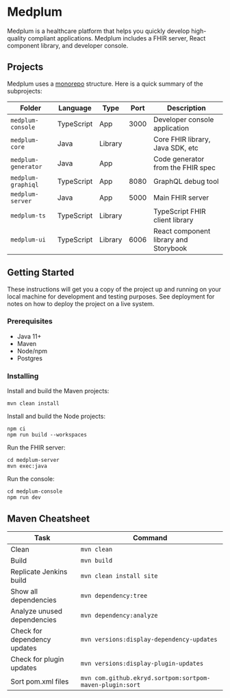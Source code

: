 # Medplum

Medplum is a healthcare platform that helps you quickly develop high-quality compliant applications.  Medplum includes a FHIR server, React component library, and developer console.

## Projects

Medplum uses a [monorepo](https://en.wikipedia.org/wiki/Monorepo) structure.
Here is a quick summary of the subprojects:

| Folder               | Language     | Type     | Port  | Description                            |
| -------------------- | ------------ | -------- | ----- | -------------------------------------- |
| `medplum-console`    | TypeScript   | App      | 3000  | Developer console application          |
| `medplum-core`       | Java         | Library  |       | Core FHIR library, Java SDK, etc       |
| `medplum-generator`  | Java         | App      |       | Code generator from the FHIR spec      |
| `medplum-graphiql`   | TypeScript   | App      | 8080  | GraphQL debug tool                     |
| `medplum-server`     | Java         | App      | 5000  | Main FHIR server                       |
| `medplum-ts`         | TypeScript   | Library  |       | TypeScript FHIR client library         |
| `medplum-ui`         | TypeScript   | Library  | 6006  | React component library and Storybook  |

## Getting Started

These instructions will get you a copy of the project up and running on your local machine for development and testing purposes. See deployment for notes on how to deploy the project on a live system.

### Prerequisites

* Java 11+
* Maven
* Node/npm
* Postgres

### Installing

Install and build the Maven projects:

```
mvn clean install
```

Install and build the Node projects:

```
npm ci
npm run build --workspaces
```

Run the FHIR server:

```
cd medplum-server
mvn exec:java
```

Run the console:

```
cd medplum-console
npm run dev
```

## Maven Cheatsheet

| Task                          | Command                                                  |
| ----------------------------- | -------------------------------------------------------- |
| Clean                         | `mvn clean`                                              |
| Build                         | `mvn build`                                              |
| Replicate Jenkins build       | `mvn clean install site`                                 |
| Show all dependencies         | `mvn dependency:tree`                                    |
| Analyze unused dependencies   | `mvn dependency:analyze`                                 |
| Check for dependency updates  | `mvn versions:display-dependency-updates`                |
| Check for plugin updates      | `mvn versions:display-plugin-updates`                    |
| Sort pom.xml files            | `mvn com.github.ekryd.sortpom:sortpom-maven-plugin:sort` |

